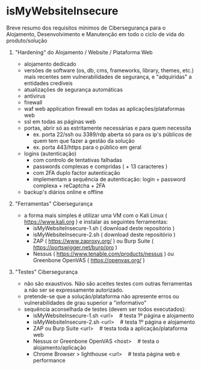 # isMyWebsiteInsecure
Breve resumo dos requisitos mínimos de Cibersegurança para o Alojamento, Desenvolvimento e Manutenção em todo o ciclo de vida do produto/solução

1. "Hardening" do Alojamento / Website / Plataforma Web 
   - alojamento dedicado
   - versões de software (os, db, cms, frameworks, library, themes, etc.) mais recentes sem vulnerabilidades de segurança, e "adquiridas" a entidades credíveis
   - atualizações de segurança automáticas
   - antivirus
   - firewall
   - waf web application firewall em todas as aplicações/plataformas web
   - ssl em todas as páginas web
   - portas, abrir só as estritamente necessárias e para quem necessita
     - ex. porta 22/ssh ou 3389/rdp aberta só para os ip's públicos de quem tem que fazer a gestão da solução
     - ex. porta 443/https para o público em geral
   - logins (autenticação)
     - com controlo de tentativas falhadas
     - passwords complexas e compridas ( + 13 caracteres )
     - com 2FA duplo factor autenticação
     - implementam a sequência de autenticação: login + password complexa + reCaptcha + 2FA
   - backup's diários online e offline

2. "Ferramentas" Cibersegurança
   - a forma mais simples é utilizar uma VM com o Kali Linux ( https://www.kali.org ) e instalar as seguintes ferramentas:
      - isMyWebsiteInsecure-1.sh ( download deste repositório )
      - isMyWebsiteInsecure-2.sh ( download deste repositório )
      - ZAP ( https://www.zaproxy.org/ ) ou Burp Suite ( https://portswigger.net/burp/pro )
      - Nessus ( https://www.tenable.com/products/nessus ) ou Greenbone OpenVAS ( https://openvas.org/ )

3. "Testes" Cibersegurança
   - não são exaustivos. Não são aceites testes com outras ferramentas a não ser se expressamente autorizado.
   - pretende-se que a solução/plataforma não apresente erros ou vulnerabilidades de grau superior a "informativo"
   - sequência aconselhada de testes (devem ser todos executados):
      - isMyWebsiteInsecure-1.sh \<url\> &nbsp;&nbsp; # testa 1º página e alojamento
      - isMyWebsiteInsecure-2.sh \<url\> &nbsp;&nbsp; # testa 1º página e alojamento
      - ZAP <url> ou Burp Suite \<url\>  &nbsp;&nbsp; # testa toda a aplicação/plataforma web
      - Nessus <host> or Greenbone OpenVAS \<host\> &nbsp;&nbsp; # testa o alojamento/aplicação
      - Chrome Browser > lighthouse \<url\> &nbsp;&nbsp; # testa página web e performance

